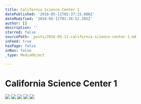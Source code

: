 ```yaml
---
title: California Science Center 1
datePublished: '2016-05-11T02:37:15.806Z'
dateModified: '2016-05-11T01:36:52.205Z'
author: []
description: ''
starred: false
sourcePath: _posts/2016-05-11-california-science-center-1.md
inFeed: true
hasPage: false
inNav: false
_type: MediaObject

---
```

# California Science Center 1
![](https://the-grid-user-content.s3-us-west-2.amazonaws.com/e5bb7153-f6a2-49dc-85b5-12ada18b319d.jpg)
![](https://the-grid-user-content.s3-us-west-2.amazonaws.com/75c71b5d-ed8f-41d7-8da1-88e991554f8b.jpg)
![](https://the-grid-user-content.s3-us-west-2.amazonaws.com/7af47a2b-8df9-498b-b72f-f09a0401b5a6.jpg)
![](https://the-grid-user-content.s3-us-west-2.amazonaws.com/fd5c4a8b-ebad-45fd-bebd-647fde4b8e64.jpg)
![](https://the-grid-user-content.s3-us-west-2.amazonaws.com/eb59380f-adb2-4ae7-8553-6963afc47e85.jpg)